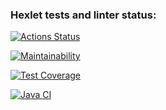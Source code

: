 ### Hexlet tests and linter status:
[![Actions Status](https://github.com/wassermanum/java-project-78/workflows/hexlet-check/badge.svg)](https://github.com/wassermanum/java-project-78/actions)

[![Maintainability](https://api.codeclimate.com/v1/badges/62b03e43006150e1b9fd/maintainability)](https://codeclimate.com/github/wassermanum/java-project-78/maintainability)

[![Test Coverage](https://api.codeclimate.com/v1/badges/62b03e43006150e1b9fd/test_coverage)](https://codeclimate.com/github/wassermanum/java-project-78/test_coverage)

[![Java CI](https://github.com/wassermanum/java-project-78/actions/workflows/gradle-build.yml/badge.svg)](https://github.com/wassermanum/java-project-78/actions/workflows/gradle-build.yml)